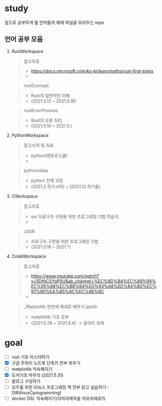 # study
앞으로 공부하게 될 언어들의 예제 파일을 모아두는 repo

## 언어 공부 모음
1. RustWorkspace
	> 참고자료
	> * https://docs.microsoft.com/ko-kr/learn/paths/rust-first-steps 
	> * <br>

	> rustConcept
	> * Rust의 일반적인 이해
	> * (2021.5.12 ~ 2021.5.16) <br>

	> rustErrorProcess
	> * Rust의 오류 처리
	> * (2021.5.18 ~ 2021.5.) <br>


2. PythonWorkspace
	> 참고서적 및 자료
	> * python(멘토르스쿨)
	> *  <br>

	> pythonclass
	> * python 전체 과정
	> * (2021.2.학기시작) ~ (2021.12.학기끝)

3. CWorkspace
	> 참고자료
	> * ssr 자료구조 구현을 위한 프로그래밍 기법 학습지
	> * <br>

	> cSSR
	> * 자료구조 구현을 위한 프로그래밍 기법
	> * (2021.5.18 ~ 2021.*)

4. ColabWorkspace
	> 참고자료
	> * https://www.youtube.com/watch?v=5DfACSYgP0U&ab_channel=%EC%9D%B4%EC%88%98%EC%95%88%EC%BB%B4%ED%93%A8%ED%84%B0%EC%97%B0%EA%B5%AC%EC%86%8C
	> * <br>

	> _Matplotlib 한번에 제대로 배우기.ipynb
	> * matplotlib 기초 공부
	> * (2021.5.28 ~ 2021.6.4) -> 동아리 과제

#  goal
- [ ] rust 기초 마스터하기
- [x] 구글 주피터 노트북 단축키 전부 외우기
- [ ] matplotlib 익숙해지기
- [x] 도커기초 마무리 (2021.5.31)
- [ ] 블로그 구성하기
- [ ] 모두를 위한 리눅스 프로그래밍 책 전부 읽고 실습하기 - DIR(linuxCprogramming)
- [ ] docker DSL 익숙해지기(이미지제작을 자유자제로!!)
